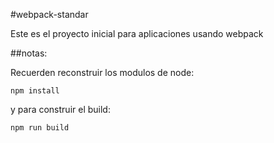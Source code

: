 #webpack-standar

Este es el proyecto inicial para aplicaciones usando webpack

##notas:

Recuerden reconstruir los modulos de node:
```
npm install
```

y para construir el build:
```
npm run build
```
